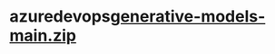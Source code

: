 # azuredevops[generative-models-main.zip](https://github.com/mohan-chavam/azuredevops/files/12207522/generative-models-main.zip)
